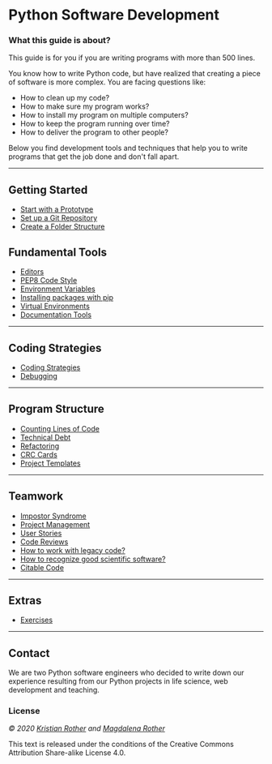 
# Python Software Development

### What this guide is about?

This guide is for you if you are writing programs with more than 500 lines.

You know how to write Python code, but have realized that creating a piece of software is more complex. You are facing questions like:

* How to clean up my code?
* How to make sure my program works?
* How to install my program on multiple computers?
* How to keep the program running over time?
* How to deliver the program to other people?

Below you find development tools and techniques that help you to write programs that get the job done and don't fall apart.

----

## Getting Started

* [Start with a Prototype](prototype.md)
* [Set up a Git Repository](version_control.md)
* [Create a Folder Structure](folders.md)

## Fundamental Tools

* [Editors](editors.md)
* [PEP8 Code Style](coding_style.md)
* [Environment Variables](environment_variables.md)
* [Installing packages with pip](pip.md)
* [Virtual Environments](virtualenv.md)
* [Documentation Tools](documenting.md)

----

## Coding Strategies

* [Coding Strategies](writing_code.md)
* [Debugging](debugging.md)

----

## Program Structure

* [Counting Lines of Code](loc.md)
* [Technical Debt](tech_debt.md)
* [Refactoring](refactoring.md)
* [CRC Cards](crc_cards.md)
* [Project Templates](project_templates.md)

----

## Teamwork

* [Impostor Syndrome](impostor.md)
* [Project Management](project_management.md)
* [User Stories](user_stories.md)
* [Code Reviews](code_reviews.md)
* [How to work with legacy code?](legacy_code.md)
* [How to recognize good scientific software?](good_software.md)
* [Citable Code](citable_code.md)

----

## Extras

* [Exercises](exercises.md)

----

## Contact

We are two Python software engineers who decided to write down our experience resulting from our Python projects in life science, web development and teaching.

### License

*© 2020 [Kristian Rother](http://github.com/krother) and [Magdalena Rother](http://github.com/lenarother)*

This text is released under the conditions of the Creative Commons Attribution Share-alike License 4.0.
